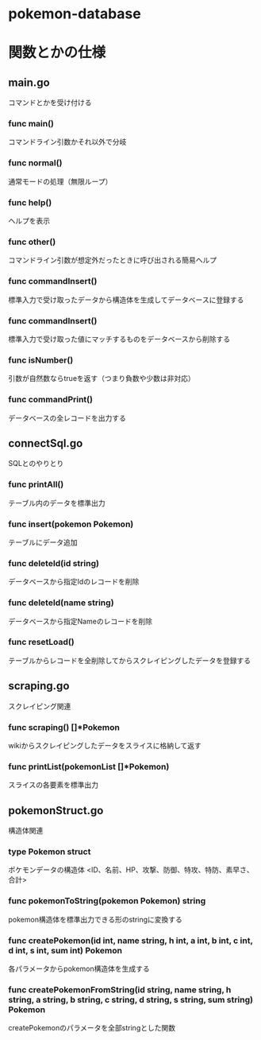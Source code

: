 # pokemon-database

# 関数とかの仕様
## main.go
コマンドとかを受け付ける
### func main()
コマンドライン引数かそれ以外で分岐
### func normal()
通常モードの処理（無限ループ）
### func help()
ヘルプを表示
### func other()
コマンドライン引数が想定外だったときに呼び出される簡易ヘルプ
### func commandInsert()
標準入力で受け取ったデータから構造体を生成してデータベースに登録する
### func commandInsert()
標準入力で受け取った値にマッチするものをデータベースから削除する
### func isNumber()
引数が自然数ならtrueを返す（つまり負数や少数は非対応）
### func commandPrint()
データベースの全レコードを出力する

## connectSql.go
SQLとのやりとり
### func printAll()
テーブル内のデータを標準出力
### func insert(pokemon Pokemon)
テーブルにデータ追加
### func deleteId(id string)
データベースから指定Idのレコードを削除
### func deleteId(name string)
データベースから指定Nameのレコードを削除
### func resetLoad()
テーブルからレコードを全削除してからスクレイピングしたデータを登録する

## scraping.go
スクレイピング関連
### func scraping() []*Pokemon
wikiからスクレイピングしたデータをスライスに格納して返す
### func printList(pokemonList []*Pokemon)
スライスの各要素を標準出力

## pokemonStruct.go
構造体関連
### type Pokemon struct
ポケモンデータの構造体 <ID、名前、HP、攻撃、防御、特攻、特防、素早さ、合計>
### func pokemonToString(pokemon Pokemon) string
pokemon構造体を標準出力できる形のstringに変換する
### func createPokemon(id int, name string, h int, a int, b int, c int, d int, s int, sum int) Pokemon
各パラメータからpokemon構造体を生成する
### func createPokemonFromString(id string, name string, h string, a string, b string, c string, d string, s string, sum string) Pokemon
createPokemonのパラメータを全部stringとした関数